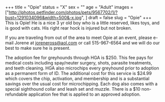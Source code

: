 +++
title = "Opie"
status = "X"
sex = ""
age = "Adult"
images = ["http://photos.petfinder.com/photos/pets/9567702/1/?bust=1291034096&width=500&-x.jpg",
]
draft = false
slug = "Opie"
+++
This is Opie!  He is a nice 3 yr old boy who is a little reserved, likes toys, and is good with cats.  His right rear hock is injured but not broken.  


  If you are traveling from out of the area to meet Opie at an event, please e-mail Jorene at joreneross@aol.com or call 515-967-6564 and we will do our best to make sure he is present.

The adoption fee for greyhounds through HGA is $250. This fee pays for medical costs including spay/neuter surgery, shots, parasite treatments, and teeth cleaning.  HGA also microchips every greyhound prior to adoption as a permanent form of ID.  The additional cost for this service is $24.99 which covers the chip, activation, and membership and is a substantial savings over the usual cost for microchipping.  Each dog also comes with a special sighthound collar and leash set and muzzle. There is a $10 non-refundable application fee that is applied to an approved adoption.

